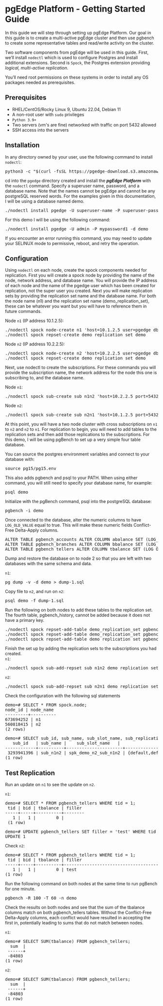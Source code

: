 # pgEdge Platform - Getting Started Guide

In this guide we will step through setting up pgEdge Platform. Our goal in this guide is to create a multi-active pgEdge cluster and then use pgbench to create some representative tables and read/write activity on the cluster.

Two software components from pgEdge will be used in this guide. First, we’ll install `nodectl` which is used to configure Postgres and install additional extensions. Second is `Spock`, the Postgres extension providing *logical, multi-active replication*.

You’ll need root permissions on these systems in order to install any OS packages needed as prerequisites.

## Prerequisites
- RHEL/CentOS/Rocky Linux 9, Ubuntu 22.04, Debian 11
- A non-root user with `sudo` privileges
- `Python 3.9+`
- Two servers (vm's are fine) networked with traffic on port 5432 allowed
- SSH access into the servers

## Installation
In any directory owned by your user, use the following command to install `nodectl`:
<pre>
python3 -c "$(curl -fsSL https://pgedge-download.s3.amazonaws.com/REPO/install.py)"
</pre>

cd into the `pgedge` directory created and install the ***pgEdge Platform*** with the `nodectl` command. Specify a superuser name, password, and a database name. Note that the names cannot be pgEdge and cannot be any postgreSQL reserved words. For the examples given in this documentation, I will be using a database named demo.
<pre>
./nodectl install pgedge -U superuser-name -P superuser-password -d database-name
</pre>

For this demo I will be using the following command:
<pre>
./nodectl install pgedge -U admin -P mypassword1 -d demo
</pre>


If you encounter an error running this command, you may need to update your SELINUX mode to permissive, reboot, and retry the operation.

## Configuration 
Using `nodectl` on each node, create the spock components needed for replication. First you will create a spock node by providing the name of the node, network address, and database name. You will provide the IP address of each node and the name of the pgedge user which has been created for replication, not the super user you created. Next you will make replication sets by providing the replication set name and the database name. For both the node name (n1) and the replication set name (demo_replication_set), these can be whatever you want but you will have to reference them in future commands.

Node `n1` (IP address 10.1.2.5):
<pre>
./nodectl spock node-create n1 'host=10.1.2.5 user=pgedge dbname=demo' demo
./nodectl spock repset-create demo_replication_set demo
</pre>

Node `n2` (IP address 10.2.2.5):
<pre>
./nodectl spock node-create n2 'host=10.2.2.5 user=pgedge dbname=demo' demo
./nodectl spock repset-create demo_replication_set demo
</pre>

Next, use nodectl to create the subscriptions. For these commands you will provide the subscription name, the network address for the node this one is subscribing to, and the database name.

Node `n1`:
<pre>
./nodectl spock sub-create sub_n1n2 'host=10.2.2.5 port=5432 user=pgedge dbname=demo' demo
</pre>

Node `n2`:
<pre>
./nodectl spock sub-create sub_n2n1 'host=10.1.2.5 port=5432 user=pgedge dbname=demo' demo
</pre>

At this point, you will have a two node cluster with cross subscriptions on `n1` to `n2` and `n2` to `n1`. For replication to begin, you will need to add tables to the replication sets and then add those replications to the subscriptions. For this demo, I will be using pgBench to set up a very simple four table database.

You can source the postgres environment variables and connect to your database with:
<pre>
source pg15/pg15.env
</pre>

This also adds pgbench and psql to your PATH. When using either command, you will still need to specify your database name, for example:
<pre>
psql demo
</pre>

Initialize with the pgBench command, psql into the postgreSQL database:
<pre>
pgbench -i demo
</pre>
 
Once connected to the database, alter the numeric columns to have `LOG_OLD_VALUE` equal to true.  This will make these numeric fields Conflict-Free Delta-Apply columns.
<pre>
ALTER TABLE pgbench_accounts ALTER COLUMN abalance SET (LOG_OLD_VALUE=true);
ALTER TABLE pgbench_branches ALTER COLUMN bbalance SET (LOG_OLD_VALUE=true);
ALTER TABLE pgbench_tellers ALTER COLUMN tbalance SET (LOG_OLD_VALUE=true);
</pre>

Dump and restore the database on to node 2 so that you are left with two databases with the same schema and data.<br> 

`n1`:
<pre>
pg_dump -v -d demo > dump-1.sql
</pre>

Copy file to `n2`, and run on `n2`:
<pre>
psql demo -f dump-1.sql
</pre>

Run the following on both nodes to add these tables to the replication set. The fourth table, pgbench_history, cannot be added because it does not have a primary key.
<pre>
./nodectl spock repset-add-table demo_replication_set pgbench_branches demo
./nodectl spock repset-add-table demo_replication_set pgbench_tellers demo
./nodectl spock repset-add-table demo_replication_set pgbench_accounts demo
</pre>

Finish the set up by adding the replication sets to the subscriptions you had created.<br>
`n1`:
<pre>
./nodectl spock sub-add-repset sub_n1n2 demo_replication_set demo
</pre>

`n2`:
<pre>
./nodectl spock sub-add-repset sub_n2n1 demo_replication_set demo
</pre>

Check the configuration with the following sql statements
<pre>
demo=# SELECT * FROM spock.node;
node_id | node_name
---------+----------
673694252 | n1
560818415 | n2
(2 rows)
</pre>
<pre>
demo=# SELECT sub_id, sub_name, sub_slot_name, sub_replication_sets  FROM spock.subscription;
   sub_id   | sub_name |	sub_slot_name 	|                	sub_replication_sets             
------------+----------+----------------------+--------------------------------------------------------
 3293941396 | sub_n1n2 | spk_demo_n2_sub_n1n2 | {default,default_insert_only,ddl_sql,demo_replication_set}
(1 row)
</pre>
## Test Replication
Run an update on `n1` to see the update on `n2`.

`n1`:
<pre>
demo=# SELECT * FROM pgbench_tellers WHERE tid = 1;
 tid | bid | tbalance | filler
-----+-----+----------+--------
   1 |   1 |    	0 |
 (1 row)
</pre>

<pre>
demo=# UPDATE pgbench_tellers SET filler = 'test' WHERE tid = 1;
UPDATE 1
</pre>

Check `n2`:
<pre>
demo=# SELECT * FROM pgbench_tellers WHERE tid = 1;
 tid | bid | tbalance | filler  	 
-----+-----+----------+--------------------------------------------------
   1 |   1 |    	0 | test                               
(1 row)
</pre>

Run the following command on both nodes at the same time to run pgBench for one minute. 
<pre>
pgbench -R 100 -T 60 -n demo
</pre>

Check the results on both nodes and see that the sum of the tbalance columns match on both pgbench_tellers tables. Without the Conflict-Free Delta-Apply columns, each conflict would have resulted in accepting the first in, potentially leading to sums that do not match between nodes.
 
`n1`:
<pre>
demo=# SELECT SUM(tbalance) FROM pgbench_tellers;
  sum  |
 ------+
 -84803
(1 row)
</pre>

`n2`:
<pre>
demo=# SELECT SUM(tbalance) FROM pgbench_tellers;
  sum  |
 ------+
 -84803
(1 row)
</pre>


